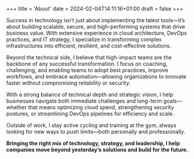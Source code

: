 +++
title = 'About'
date = 2024-02-04T14:11:16+01:00
draft = false
+++


Success in technology isn’t just about implementing the latest tools—it’s about building scalable, secure, and high-performing systems that drive business value. With extensive experience in cloud architecture, DevOps practices, and IT strategy, I specialize in transforming complex infrastructures into efficient, resilient, and cost-effective solutions.

Beyond the technical side, I believe that high-impact teams are the backbone of any successful transformation. I focus on coaching, challenging, and enabling teams to adopt best practices, improve workflows, and embrace automation—allowing organizations to innovate faster without compromising reliability or security.

With a strong balance of technical depth and strategic vision, I help businesses navigate both immediate challenges and long-term goals—whether that means optimizing cloud spend, strengthening security postures, or streamlining DevOps pipelines for efficiency and scale.

Outside of work, I stay active cycling and training at the gym, always looking for new ways to push limits—both personally and professionally.

**Bringing the right mix of technology, strategy, and leadership, I help companies move beyond yesterday’s solutions and build for the future.**
